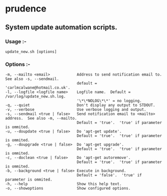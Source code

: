 # prudence

## System update automation scripts.

### Usage :- 

	update_new.sh [options]

### Options :- 

	-m, --mailto <email>            Address to send notification email to.  See also -s, --sendmail.
    								default = 'carlmcalwane@hotmail.co.uk'.
	-l, --logfile <logfile name>	Logfile name.  Default =  /var/log/update_new.sh.log.  
									'\*\*NOLOG\*\*' = no logging.
	-q, --quiet                     Don't display any output to STDOUT.
	-v, --verbose                   Use verbose logging and output.
	-s, --sendmail <true | false>   Send notification email to <mailto> address.  See also -m, --mailto.
									Default = 'true'.  'true' if parameter is ommited.
	-u, --doupdate <true | false>   Do 'apt-get update'.  
									Default = 'true'.  'true' if parameter is ommited.
	-g, --doupgrade <true | false>  Do 'apt-get upgrade'.
									Default = 'true'.  'true' if parameter is ommited.
	-c, --doclean <true | false>    Do 'apt-get autoremove'.
									Default = 'true'.  'true' if parameter is ommited.
	-b, --background <true | false> Execute in background.
									Default = 'false'.  'true' if parameter is ommited.
	-h, --help                      Show this help text.
	-o, --showoptions               Show configured options.
